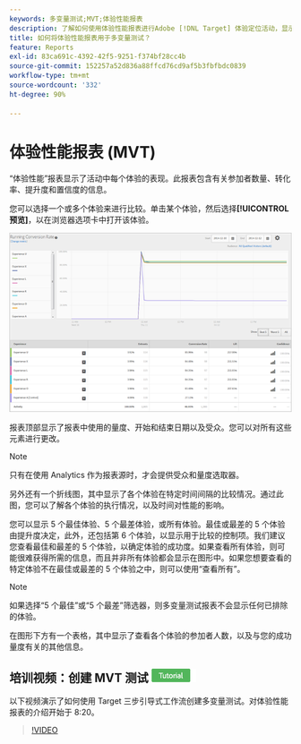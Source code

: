 ```yaml
---
keywords: 多变量测试;MVT;体验性能报表
description: 了解如何使用体验性能报表进行Adobe [!DNL Target] 体验定位活动，显示活动中每个体验的表现。
title: 如何将体验性能报表用于多变量测试？
feature: Reports
exl-id: 83ca691c-4392-42f5-9251-f374bf28cc4b
source-git-commit: 152257a52d836a88ffcd76cd9af5b3fbfbdc0839
workflow-type: tm+mt
source-wordcount: '332'
ht-degree: 90%

---
```


# 体验性能报表 (MVT)

“体验性能”报表显示了活动中每个体验的表现。此报表包含有关参加者数量、转化率、提升度和置信度的信息。

您可以选择一个或多个体验来进行比较。单击某个体验，然后选择&#x200B;**[!UICONTROL 预览]**，以在浏览器选项卡中打开该体验。

![](assets/experienceperformancetable.png)

报表顶部显示了报表中使用的量度、开始和结束日期以及受众。您可以对所有这些元素进行更改。

>[!NOTE]
>
>只有在使用 Analytics 作为报表源时，才会提供受众和量度选取器。

另外还有一个折线图，其中显示了各个体验在特定时间间隔的比较情况。通过此图，您可以了解各个体验的执行情况，以及时间对性能的影响。

您可以显示 5 个最佳体验、5 个最差体验，或所有体验。最佳或最差的 5 个体验由提升度决定，此外，还包括第 6 个体验，以显示用于比较的控制项。我们建议您查看最佳和最差的 5 个体验，以确定体验的成功度。如果查看所有体验，则可能很难获得所需的信息，而且并非所有体验都会显示在图形中。如果您想要查看的特定体验不在最佳或最差的 5 个体验之中，则可以使用“查看所有”。

>[!NOTE]
>
>如果选择“5 个最佳”或“5 个最差”筛选器，则多变量测试报表不会显示任何已排除的体验。

在图形下方有一个表格，其中显示了查看各个体验的参加者人数，以及与您的成功量度有关的其他信息。

## 培训视频：创建 MVT 测试 ![教程徽章](/help/main/assets/tutorial.png)

以下视频演示了如何使用 Target 三步引导式工作流创建多变量测试。对体验性能报表的介绍开始于 8:20。

>[!VIDEO](https://video.tv.adobe.com/v/17395)
